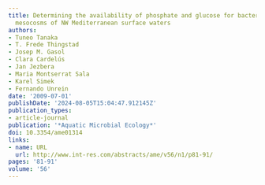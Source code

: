 ```yaml
---
title: Determining the availability of phosphate and glucose for bacteria in P-limited
  mesocosms of NW Mediterranean surface waters
authors:
- Tuneo Tanaka
- T. Frede Thingstad
- Josep M. Gasol
- Clara Cardelús
- Jan Jezbera
- Maria Montserrat Sala
- Karel Simek
- Fernando Unrein
date: '2009-07-01'
publishDate: '2024-08-05T15:04:47.912145Z'
publication_types:
- article-journal
publication: '*Aquatic Microbial Ecology*'
doi: 10.3354/ame01314
links:
- name: URL
  url: http://www.int-res.com/abstracts/ame/v56/n1/p81-91/
pages: '81-91'
volume: '56'
---
```

